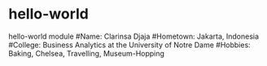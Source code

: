 # hello-world
hello-world module
#Name: Clarinsa Djaja
#Hometown: Jakarta, Indonesia
#College: Business Analytics at the University of Notre Dame
#Hobbies: Baking, Chelsea, Travelling, Museum-Hopping
